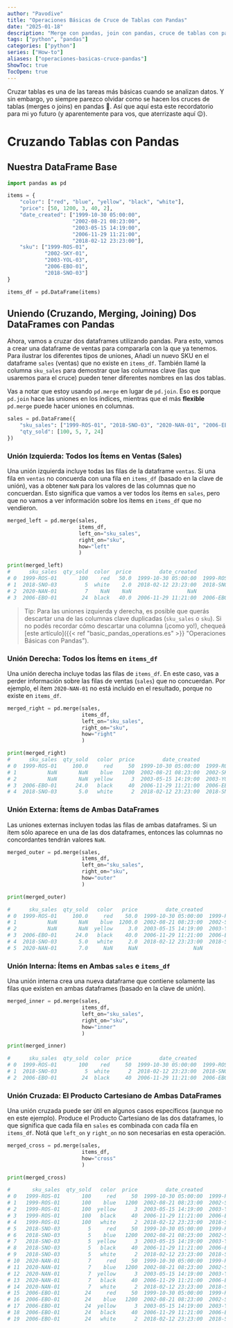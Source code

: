 ```yaml
---
author: "Pavodive"
title: "Operaciones Básicas de Cruce de Tablas con Pandas"
date: "2025-01-18"
description: "Merge con pandas, join con pandas, cruce de tablas con pandas"
tags: ["python", "pandas"]
categories: ["python"]
series: ["How-to"]
aliases: ["operaciones-basicas-cruce-pandas"]
ShowToc: true
TocOpen: true
---
```


Cruzar tablas es una de las tareas más básicas cuando se analizan datos. Y sin embargo, yo siempre parezco olvidar como se hacen los cruces de tablas (merges o joins) en pandas 🐼. Así que aquí esta este recordatorio para mi yo futuro (y aparentemente para vos, que aterrizaste aquí 😉).

<!--more-->

# Cruzando Tablas con Pandas

## Nuestra DataFrame Base

```python
import pandas as pd

items = {
    "color": ["red", "blue", "yellow", "black", "white"],
    "price": [50, 1200, 3, 40, 2],
    "date_created": ["1999-10-30 05:00:00",
                     "2002-08-21 08:23:00",
                     "2003-05-15 14:19:00",
                     "2006-11-29 11:21:00",
                     "2018-02-12 23:23:00"],
    "sku": ["1999-ROS-01",
            "2002-SKY-01",
            "2003-YOL-03",
            "2006-EBO-01",
            "2018-SNO-03"]
}

items_df = pd.DataFrame(items)
```

## Uniendo (Cruzando, Merging, Joining) Dos DataFrames con Pandas

Ahora, vamos a cruzar dos dataframes utilizando pandas. Para esto, vamos a crear una dataframe de ventas para compararla con la que ya tenemos. Para ilustrar los diferentes tipos de uniones, Añadí un nuevo SKU en el dataframe `sales` (ventas) que no existe en `items_df`. También llamé la columna `sku_sales` para demostrar que las columnas clave (las que usaremos para el cruce) pueden tener diferentes nombres en las dos tablas.

Vas a notar que estoy usando `pd.merge` en lugar de `pd.join`. Eso es porque `pd.join` hace las uniones en los índices, mientras que el más **flexible** `pd.merge` puede hacer uniones en columnas.

```python
sales = pd.DataFrame({
    "sku_sales": ["1999-ROS-01", "2018-SNO-03", "2020-NAN-01", "2006-EBO-01"],
    "qty_sold": [100, 5, 7, 24]
})
```

### Unión Izquierda: Todos los Ítems en Ventas (Sales)

Una unión izquierda incluye todas las filas de la dataframe `ventas`. Si una fila en `ventas` no concuerda con una fila en `items_df` (basado en la clave de unión), vas a obtener `NaN` para los valores de las columnas que no concuerdan. Esto significa que vamos a ver todos los ítems en `sales`, pero que no vamos a ver información sobre los ítems en `items_df` que no vendieron.

```python
merged_left = pd.merge(sales,
                       items_df,
                       left_on="sku_sales",
                       right_on="sku",
                       how="left"
                       )

print(merged_left)
#      sku_sales  qty_sold  color  price         date_created          sku
# 0  1999-ROS-01       100    red   50.0  1999-10-30 05:00:00  1999-ROS-01
# 1  2018-SNO-03         5  white    2.0  2018-02-12 23:23:00  2018-SNO-03
# 2  2020-NAN-01         7    NaN    NaN                  NaN          NaN
# 3  2006-EBO-01        24  black   40.0  2006-11-29 11:21:00  2006-EBO-01

```

> Tip: Para las uniones izquierda y derecha, es posible que querás descartar una de las columnas clave duplicadas (`sku_sales` o `sku`). Si no podés recordar cómo descartar una columna (¡como yo!), chequeá [este artículo]({{< ref "basic_pandas_operations.es" >}} "Operaciones Básicas con Pandas").

### Unión Derecha: Todos los Ítems en `items_df`

Una unión derecha incluye todas las filas de `items_df`. En este caso, vas a perder información sobre las filas de ventas (`sales`) que no concuerdan. Por ejemplo, el ítem `2020-NAN-01` no está incluido en el resultado, porque no existe en `items_df`.

```python
merged_right = pd.merge(sales,
                        items_df,
                        left_on="sku_sales",
                        right_on="sku",
                        how="right"
                        )

print(merged_right)
#      sku_sales  qty_sold   color  price         date_created          sku
# 0  1999-ROS-01     100.0     red     50  1999-10-30 05:00:00  1999-ROS-01
# 1          NaN       NaN    blue   1200  2002-08-21 08:23:00  2002-SKY-01
# 2          NaN       NaN  yellow      3  2003-05-15 14:19:00  2003-YOL-03
# 3  2006-EBO-01      24.0   black     40  2006-11-29 11:21:00  2006-EBO-01
# 4  2018-SNO-03       5.0   white      2  2018-02-12 23:23:00  2018-SNO-03
```

### Unión Externa: Ítems de Ambas DataFrames

Las uniones externas incluyen todas las filas de ambas dataframes. Si un ítem sólo aparece en una de las dos dataframes, entonces las columnas no concordantes tendrán valores `NaN`.

```python
merged_outer = pd.merge(sales,
                        items_df,
                        left_on="sku_sales",
                        right_on="sku",
                        how="outer"
                        )

print(merged_outer)

#      sku_sales  qty_sold   color   price         date_created          sku
# 0  1999-ROS-01     100.0     red    50.0  1999-10-30 05:00:00  1999-ROS-01
# 1          NaN       NaN    blue  1200.0  2002-08-21 08:23:00  2002-SKY-01
# 2          NaN       NaN  yellow     3.0  2003-05-15 14:19:00  2003-YOL-03
# 3  2006-EBO-01      24.0   black    40.0  2006-11-29 11:21:00  2006-EBO-01
# 4  2018-SNO-03       5.0   white     2.0  2018-02-12 23:23:00  2018-SNO-03
# 5  2020-NAN-01       7.0     NaN     NaN                  NaN          NaN
```

### Unión Interna: Ítems en Ambas `sales` e `items_df`

Una unión interna crea una nueva dataframe que contiene solamente las filas que existen en ambas dataframes (basado en la clave de unión).

```python
merged_inner = pd.merge(sales,
                        items_df,
                        left_on="sku_sales",
                        right_on="sku",
                        how="inner"
                        )

print(merged_inner)

#      sku_sales  qty_sold  color  price         date_created          sku
# 0  1999-ROS-01       100    red     50  1999-10-30 05:00:00  1999-ROS-01
# 1  2018-SNO-03         5  white      2  2018-02-12 23:23:00  2018-SNO-03
# 2  2006-EBO-01        24  black     40  2006-11-29 11:21:00  2006-EBO-01
```

### Unión Cruzada: El Producto Cartesiano de Ambas DataFrames

Una unión cruzada puede ser útil en algunos casos específicos (aunque no en este ejemplo). Produce el Producto Cartesiano de las dos dataframes, lo que significa que cada fila en `sales` es combinada con cada fila en `items_df`. Notá que `left_on` y `right_on` no son necesarias en esta operación.

```python
merged_cross = pd.merge(sales,
                        items_df,
                        how="cross"
                        )

print(merged_cross)

#       sku_sales  qty_sold   color  price         date_created          sku
# 0   1999-ROS-01       100     red     50  1999-10-30 05:00:00  1999-ROS-01
# 1   1999-ROS-01       100    blue   1200  2002-08-21 08:23:00  2002-SKY-01
# 2   1999-ROS-01       100  yellow      3  2003-05-15 14:19:00  2003-YOL-03
# 3   1999-ROS-01       100   black     40  2006-11-29 11:21:00  2006-EBO-01
# 4   1999-ROS-01       100   white      2  2018-02-12 23:23:00  2018-SNO-03
# 5   2018-SNO-03         5     red     50  1999-10-30 05:00:00  1999-ROS-01
# 6   2018-SNO-03         5    blue   1200  2002-08-21 08:23:00  2002-SKY-01
# 7   2018-SNO-03         5  yellow      3  2003-05-15 14:19:00  2003-YOL-03
# 8   2018-SNO-03         5   black     40  2006-11-29 11:21:00  2006-EBO-01
# 9   2018-SNO-03         5   white      2  2018-02-12 23:23:00  2018-SNO-03
# 10  2020-NAN-01         7     red     50  1999-10-30 05:00:00  1999-ROS-01
# 11  2020-NAN-01         7    blue   1200  2002-08-21 08:23:00  2002-SKY-01
# 12  2020-NAN-01         7  yellow      3  2003-05-15 14:19:00  2003-YOL-03
# 13  2020-NAN-01         7   black     40  2006-11-29 11:21:00  2006-EBO-01
# 14  2020-NAN-01         7   white      2  2018-02-12 23:23:00  2018-SNO-03
# 15  2006-EBO-01        24     red     50  1999-10-30 05:00:00  1999-ROS-01
# 16  2006-EBO-01        24    blue   1200  2002-08-21 08:23:00  2002-SKY-01
# 17  2006-EBO-01        24  yellow      3  2003-05-15 14:19:00  2003-YOL-03
# 18  2006-EBO-01        24   black     40  2006-11-29 11:21:00  2006-EBO-01
# 19  2006-EBO-01        24   white      2  2018-02-12 23:23:00  2018-SNO-03
```
